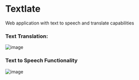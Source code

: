 # Textlate 

Web application with text to speech and translate capabilities 

### Text Translation: 
![image](https://github.com/Michael-Rosol/textlate/assets/140873121/7be2c98f-e78a-407d-b0a0-83956d76fdba)

### Text to Speech Functionality 
![image](https://github.com/Michael-Rosol/textlate/assets/140873121/a313b5aa-1481-422f-b780-cfd12a2ee4d7)

